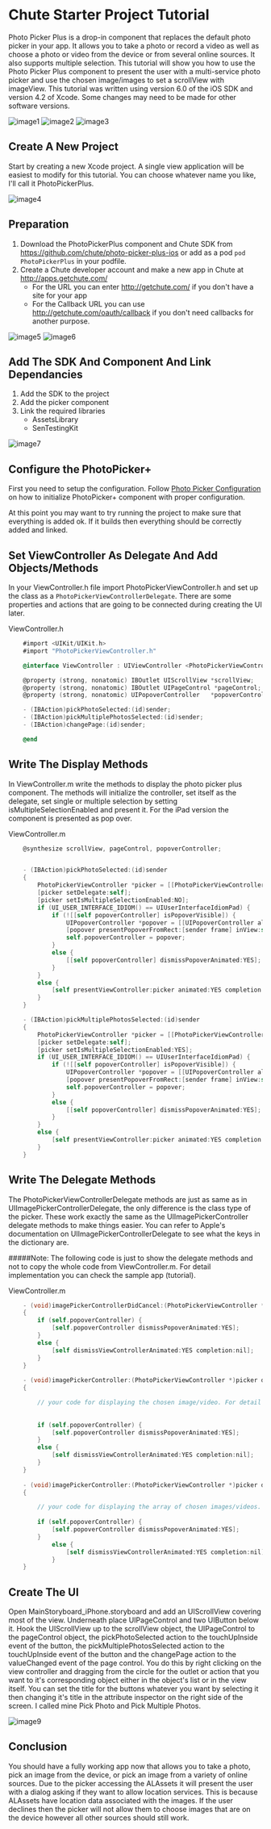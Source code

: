 Chute Starter Project Tutorial
==============================

Photo Picker Plus is a drop-in component that replaces the default photo picker in your app.  It allows you to take a photo or record a video as well as choose a photo or video from the device or from several online sources. It also supports multiple selection. This tutorial will show you how to use the Photo Picker Plus component to present the user with a multi-service photo picker and use the chosen image/images to set a scrollView with imageView.  This tutorial was written using version 6.0 of the iOS SDK and version 4.2 of Xcode. Some changes may need to be made for other software versions.

![image1](/screenshots/screen1.png)
![image2](/screenshots/screen2.png)
![image3](/screenshots/screen3.png)

Create A New Project
--------------------
Start by creating a new Xcode project.  A single view application will be easiest to modify for this tutorial.  You can choose whatever name you like, I'll call it PhotoPickerPlus.

![image4](/screenshots/5.png)

Preparation
-----------
1.  Download the PhotoPickerPlus component and Chute SDK from https://github.com/chute/photo-picker-plus-ios or add as a pod `pod PhotoPickerPlus` in your podfile.
2.  Create a Chute developer account and make a new app in Chute at http://apps.getchute.com/
	*  For the URL you can enter http://getchute.com/ if you don't have a site for your app
	*  For the Callback URL you can use http://getchute.com/oauth/callback if you don't need callbacks for another purpose.

![image5](/screenshots/1.png)
![image6](/screenshots/2.png)

Add The SDK And Component And Link Dependancies
-----------------------------------------------
1. Add the SDK to the project
2. Add the picker component
3. Link the required libraries
     *  AssetsLibrary
     *  SenTestingKit

![image7](/screenshots/3.png)

Configure the PhotoPicker+
---------------------------
First you need to setup the configuration. Follow [Photo Picker Configuration](PhotoPickerConfiguration.md) on how to initialize PhotoPicker+ component with proper configuration.

At this point you may want to try running the project to make sure that everything is added ok.  If it builds then everything should be correctly added and linked.

Set ViewController As Delegate And Add Objects/Methods
-----------------------------------------------
In your ViewController.h file import PhotoPickerViewController.h and set up the class as a `PhotoPickerViewControllerDelegate`. There are some properties and actions that are going to be connected during creating the UI later.

ViewController.h

```objective-c
	#import <UIKit/UIKit.h>
	#import "PhotoPickerViewController.h"

	@interface ViewController : UIViewController <PhotoPickerViewControllerDelegate, UINavigationControllerDelegate,UIScrollViewDelegate>

	@property (strong, nonatomic) IBOutlet UIScrollView *scrollView;
	@property (strong, nonatomic) IBOutlet UIPageControl *pageControl;
	@property (strong, nonatomic) UIPopoverController   *popoverController;

	- (IBAction)pickPhotoSelected:(id)sender;
	- (IBAction)pickMultiplePhotosSelected:(id)sender;
	- (IBAction)changePage:(id)sender;

	@end
```

Write The Display Methods
-------------------------------------------------
In ViewController.m write the methods to display the photo picker plus component. The methods will initialize the controller, set itself as the delegate, set single or multiple selection by setting isMultipleSelectionEnabled and present it. For the iPad version the component is presented as pop over.

ViewController.m

```objective-c
	@synthesize scrollView, pageControl, popoverController;


	- (IBAction)pickPhotoSelected:(id)sender
	{
    	PhotoPickerViewController *picker = [[PhotoPickerViewController alloc ] initWithTitle:@"Select Photo"];
	    [picker setDelegate:self];
    	[picker setIsMultipleSelectionEnabled:NO];
	    if (UI_USER_INTERFACE_IDIOM() == UIUserInterfaceIdiomPad) {
    	    if (![[self popoverController] isPopoverVisible]) {
        	    UIPopoverController *popover = [[UIPopoverController alloc] initWithContentViewController:picker];
	            [popover presentPopoverFromRect:[sender frame] inView:self.view permittedArrowDirections:UIPopoverArrowDirectionAny animated:YES];
    	        self.popoverController = popover;
        	}
        	else {
            	[[self popoverController] dismissPopoverAnimated:YES];
        	}
    	}
    	else {
        	[self presentViewController:picker animated:YES completion:nil];
    	}
	}

	- (IBAction)pickMultiplePhotosSelected:(id)sender
	{
    	PhotoPickerViewController *picker = [[PhotoPickerViewController alloc ] initWithTitle:@"Select Photo"];
	    [picker setDelegate:self];
	    [picker setIsMultipleSelectionEnabled:YES];
    	if (UI_USER_INTERFACE_IDIOM() == UIUserInterfaceIdiomPad) {
        	if (![[self popoverController] isPopoverVisible]) {
            	UIPopoverController *popover = [[UIPopoverController alloc] initWithContentViewController:picker];
	            [popover presentPopoverFromRect:[sender frame] inView:self.view permittedArrowDirections:UIPopoverArrowDirectionAny animated:YES];
    	        self.popoverController = popover;
        	}
	        else {
    	        [[self popoverController] dismissPopoverAnimated:YES];
        	}
    	}
	    else {
    	    [self presentViewController:picker animated:YES completion:nil];
    	}
	}
```

Write The Delegate Methods
--------------------------
The PhotoPickerViewControllerDelegate methods are just as same as in UIImagePickerControllerDelegate, the only difference is the class type of the picker.  These work exactly the same as the UIImagePickerController delegate methods to make things easier.  You can refer to Apple's documentation on UIImagePickerControllerDelegate to see what the keys in the dictionary are.

#####Note: The following code is just to show the delegate methods and not to copy the whole code from ViewController.m. For detail implementation you can check the sample app (tutorial).

ViewController.m

```objective-c
	- (void)imagePickerControllerDidCancel:(PhotoPickerViewController *)picker
	{
    	if (self.popoverController) {
        	[self.popoverController dismissPopoverAnimated:YES];
    	}
    	else {
        	[self dismissViewControllerAnimated:YES completion:nil];
    	}
	}
	
	- (void)imagePickerController:(PhotoPickerViewController *)picker didFinishPickingMediaWithInfo:(NSDictionary *)info
	{

    	// your code for displaying the chosen image/video. For detail implementation code you can check the tutorial.
    	
    	    
    	if (self.popoverController) {
        	[self.popoverController dismissPopoverAnimated:YES];
	    }
    	else {
        	[self dismissViewControllerAnimated:YES completion:nil];
	    }
	}
	
	- (void)imagePickerController:(PhotoPickerViewController *)picker didFinishPickingArrayOfMediaWithInfo:(NSArray *)info
	{

    	// your code for displaying the array of chosen images/videos. For detail implementation code you can check the tutorial.
    	
    	if (self.popoverController) {
        	[self.popoverController dismissPopoverAnimated:YES];
	    }
		    else {
        		[self dismissViewControllerAnimated:YES completion:nil];
	    	}
	}
```



Create The UI
-------------
Open MainStoryboard_iPhone.storyboard and add an UIScrollView covering most of the view. Underneath place UIPageControl and two UIButton below it.  Hook the UIScrollView up to the scrollView object, the UIPageControl to the pageControl object, the pickPhotoSelected action to the touchUpInside event of the button, the pickMultiplePhotosSelected action to the touchUpInside event of the button and the changePage action to the valueChanged event of the page control.  You do this by right clicking on the view controller and dragging from the circle for the outlet or action that you want to it's corresponding object either in the object's list or in the view itself.  You can set the title for the buttons whatever you want by selecting it then changing it's title in the attribute inspector on the right side of the screen.  I called mine Pick Photo and Pick Multiple Photos.

![image9](/screenshots/6.png)

Conclusion
----------
You should have a fully working app now that allows you to take a photo, pick an image from the device, or pick an image from a variety of online sources.  Due to the picker accessing the ALAssets it will present the user with a dialog asking if they want to allow location services.  This is because ALAssets have location data associated with the images.  If the user declines then the picker will not allow them to choose images that are on the device however all other sources should still work.
